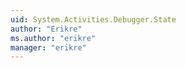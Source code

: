 ```yaml
---
uid: System.Activities.Debugger.State
author: "Erikre"
ms.author: "erikre"
manager: "erikre"
---
```

